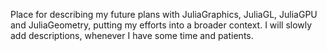 Place for describing my future plans with JuliaGraphics, JuliaGL, JuliaGPU and JuliaGeometry, putting my efforts into a broader context. 
I will slowly add descriptions, whenever I have some time and patients.
